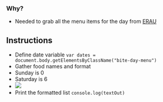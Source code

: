 ### Why?
- Needed to grab all the menu items for the day from [ERAU](http://menus.sodexomyway.com/BiteMenu/Menu?menuId=189&locationId=94144001&whereami=https://eraudining.sodexomyway.com/dining-near-me/refueling-station)

## Instructions
- Define date variable
`var dates = document.body.getElementsByClassName("bite-day-menu")`
- Gather food names and format
- Sunday is 0 
- Saturday is 6
- ![](https://i.imgur.com/jLfRpf4.png)
- Print the formatted list
`console.log(textOut)`
